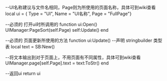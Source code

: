 --UI名称建议与文件名相同，Page则为所使用的页面名称，具体可到wiki查看
local ui = { Type = "UI", Name = "UI名称", Page = "FullPage"}

--必须的 打开ui时所调用的
function ui:Open()
    UIManager:PageSort(self.Page)
    self:Update()
end

--必须的 页面更新所使用的方法
function ui:Update()
--声明 stringbuilder 类型表
    local text = SB:New()


--将文本输出到对于页面上，不用页面有不同属性，具体可到wiki查看
UIManager.page[self.Page].text = text:ToStr()
end


--返回ui
return ui